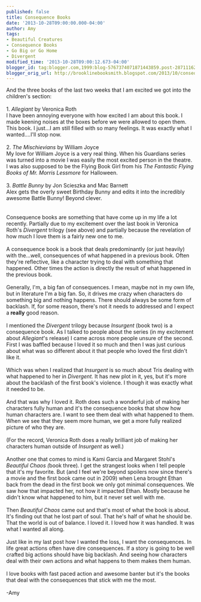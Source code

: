 ```yaml
---
published: false
title: Consequence Books
date: '2013-10-28T09:00:00.000-04:00'
author: Amy
tags:
- Beautiful Creatures
- Consequence Books
- Go Big or Go Home
- Divergent
modified_time: '2013-10-28T09:00:12.673-04:00'
blogger_id: tag:blogger.com,1999:blog-5767374071871443859.post-2871116217958726086
blogger_orig_url: http://brooklinebooksmith.blogspot.com/2013/10/consequence-books.html
---
```


And the three books of the last two weeks that I am excited we got into the children's section:<br /><br />1.<em> Allegiant</em> by Veronica Roth<br />I have been annoying everyone with how excited I am about this book. I made keening noises at the boxes before we were allowed to open them. This book. I just...I am still filled with so many feelings. It was exactly what I wanted....I'll stop now.<br /><br />2. <em>The Mischievians</em> by William Joyce<br />My love for William Joyce is a very real thing. When his Guardians series was turned into a movie I was easily the most excited person in the theatre. I was also supposed to be the Flying Book Girl from his <em>The Fantastic Flying Books of Mr. Morris Lessmore</em> for Halloween.<br /><br />3. <i>Battle Bunny</i> by Jon Scieszka and Mac Barnett<br />Alex gets the overly sweet Birthday Bunny and edits it into the incredibly awesome Battle Bunny! Beyond clever.<br /><br /><br />Consequence books are something that have come up in my life a lot recently. Partially due to my excitement over the last book in Veronica Roth's<i> Divergent</i> trilogy (see above) and partially because the revelation of how much I love them is a fairly new one to me.<br /><br />A consequence book is a book that deals predominantly (or just heavily) with the...well, consequences of what happened in a previous book. Often they're reflective, like a character trying to deal with something that happened. Other times the action is directly the result of what happened in the previous book.<br /><br />Generally, I'm, a big fan of consequences. I mean, maybe not in my own life, but in literature I'm a big fan. So, it drives me crazy when characters do something big and nothing happens. There should always be some form of backlash. If, for some reason, there's not it needs to addressed and I expect a<b> really</b> good reason.<br /><br />I mentioned the <i>Divergent</i> trilogy because<i> Insurgent</i> (book two) is a consequence book. As I talked to people about the series (in my excitement about <i>Allegiant</i>'s release) I came across more people unsure of the second. First I was baffled because I loved it so much and then I was just curious about what was so different about it that people who loved the first didn't like it.<br /><br />Which was when I realized that <i>Insurgent</i> is so much about Tris dealing with what happened to her in<i> Divergent.</i> It has new plot in it, yes, but it's more about the backlash of the first book's violence. I though it was exactly what it needed to be.<br /><br />And that was why I loved it. Roth does such a wonderful job of making her characters fully human and it's the consequence books that show how human characters are. I want to see them deal with what happened to them. When we see that they seem more human, we get a more fully realized picture of who they are.<br /><br />(For the record, Veronica Roth does a really brilliant job of making her characters human outside of <i>Insurgent </i>as well.)<br /><br />Another one that comes to mind is Kami Garcia and Margaret Stohl's <i>Beautiful Chaos (</i>book three)<i>. </i>I get the strangest looks when I tell people that it's my favorite. But (and I feel we're beyond spoilers now since there's a movie and the first book came out in 2009) when Lena brought Ethan back from the dead in the first book we only got minimal consequences. We saw how that impacted her, not how it impacted Ethan. Mostly because he didn't know what happened to him, but it never set well with me.<br /><br />Then <i>Beautiful Chaos</i> came out and that's most of what the book is about. It's finding out that he lost part of soul. That he's half of what he should be. That the world is out of balance. I loved it. I loved how it was handled. It was what I wanted all along.<br /><br />Just like in my last post how I wanted the loss, I want the consequences. In life great actions often have dire consequences. If a story is going to be well crafted big actions should have big backlash. And seeing how characters deal with their own actions and what happens to them makes them human.<br /><br />I love books with fast paced action and awesome banter but it's the books that deal with the consequences that stick with me the most.<br /><br />-Amy